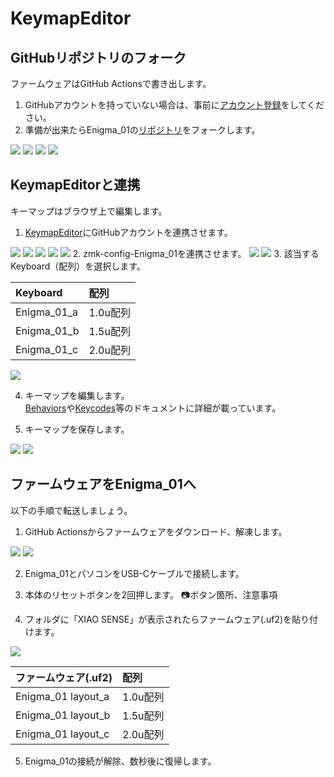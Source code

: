 # KeymapEditor
## GitHubリポジトリのフォーク  
ファームウェアはGitHub Actionsで書き出します。  
1. GitHubアカウントを持っていない場合は、事前に[アカウント登録](https://github.com/signup)をしてください。  
2. 準備が出来たらEnigma_01の[リポジトリ](https://github.com/nazuna293/zmk-config-Enigma_01)をフォークします。  
<img src="img/FORK_01.jpg">
<img src="img/FORK_02.jpg">
<img src="img/FORK_03.jpg">
<img src="img/FORK_04.jpg">

## KeymapEditorと連携
キーマップはブラウザ上で編集します。
1. [KeymapEditor](https://nickcoutsos.github.io/keymap-editor/)にGitHubアカウントを連携させます。  
<img src="img/KE_01.jpg">
<img src="img/KE_02.jpg">
<img src="img/KE_03.jpg">
<img src="img/KE_04.jpg">
<img src="img/KE_05.jpg">
2. zmk-config-Enigma_01を連携させます。  
<img src="img/KE_06.jpg">
<img src="img/KE_07.jpg">
3. 該当するKeyboard（配列）を選択します。  

|Keyboard|配列|  
|:-|:-|  
|Enigma_01_a|1.0u配列|  
|Enigma_01_b|1.5u配列|  
|Enigma_01_c|2.0u配列|  
<img src="img/KE_08.jpg">

4. キーマップを編集します。  
[Behaviors](https://zmk.dev/docs/keymaps/behaviors)や[Keycodes](https://zmk.dev/docs/keymaps/list-of-keycodes)等のドキュメントに詳細が載っています。  


5. キーマップを保存します。
<img src="img/KE_09.jpg">
<img src="img/KE_10.jpg">

## ファームウェアをEnigma_01へ
以下の手順で転送しましょう。
1. GitHub Actionsからファームウェアをダウンロード、解凍します。
<img src="img/KE_11.jpg">
<img src="img/KE_12.jpg">

2. Enigma_01とパソコンをUSB-Cケーブルで接続します。

3. 本体のリセットボタンを2回押します。
📷ボタン箇所、注意事項

4. フォルダに「XIAO SENSE」が表示されたらファームウェア(.uf2)を貼り付けます。  
<img src="img/KE_13.jpg">

|ファームウェア(.uf2)|配列|  
|:-|:-|  
|Enigma_01 layout_a|1.0u配列|  
|Enigma_01 layout_b|1.5u配列|  
|Enigma_01 layout_c|2.0u配列|  

5. Enigma_01の接続が解除、数秒後に復帰します。
